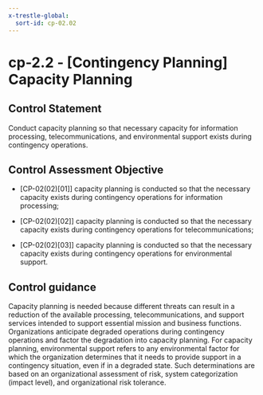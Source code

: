 ```yaml
---
x-trestle-global:
  sort-id: cp-02.02
---
```


# cp-2.2 - \[Contingency Planning\] Capacity Planning

## Control Statement

Conduct capacity planning so that necessary capacity for information processing, telecommunications, and environmental support exists during contingency operations.

## Control Assessment Objective

- \[CP-02(02)[01]\] capacity planning is conducted so that the necessary capacity exists during contingency operations for information processing;

- \[CP-02(02)[02]\] capacity planning is conducted so that the necessary capacity exists during contingency operations for telecommunications;

- \[CP-02(02)[03]\] capacity planning is conducted so that the necessary capacity exists during contingency operations for environmental support.

## Control guidance

Capacity planning is needed because different threats can result in a reduction of the available processing, telecommunications, and support services intended to support essential mission and business functions. Organizations anticipate degraded operations during contingency operations and factor the degradation into capacity planning. For capacity planning, environmental support refers to any environmental factor for which the organization determines that it needs to provide support in a contingency situation, even if in a degraded state. Such determinations are based on an organizational assessment of risk, system categorization (impact level), and organizational risk tolerance.
